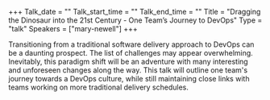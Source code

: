 +++
Talk_date = ""
Talk_start_time = ""
Talk_end_time = ""
Title = "Dragging the Dinosaur into the 21st Century - One Team’s Journey to DevOps"
Type = "talk"
Speakers = ["mary-newell"]
+++

<p>Transitioning from a traditional software delivery approach to DevOps can be a daunting prospect. The list of challenges may appear overwhelming. Inevitably, this paradigm shift will be an adventure with many interesting and unforeseen changes along the way. This talk will outline one team's journey towards a DevOps culture, while still maintaining close links with teams working on more traditional delivery schedules.</p>
